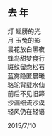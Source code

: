 ## 去 年
灯 翅膀的光<br>
月 玉兔的影<br>
昙花放白黑夜<br>
蜂鸟甜梦食行<br>
斑纹留恋松石<br>
蓝雾隐匿晨曦<br>
骆驼背载水仙<br>
前后不见旧蹄<br>
沙漏细流沙漠<br>
轻风仍在轻语<br>

2015/7/10<br>
